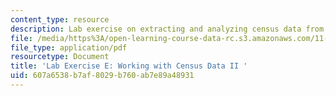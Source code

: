 ```yaml
---
content_type: resource
description: Lab exercise on extracting and analyzing census data from STF files.
file: /media/https%3A/open-learning-course-data-rc.s3.amazonaws.com/11-208-introduction-to-computers-in-public-management-ii-january-iap-2002/607a6538b7af8029b760ab7e89a48931_11208labE.pdf
file_type: application/pdf
resourcetype: Document
title: 'Lab Exercise E: Working with Census Data II '
uid: 607a6538-b7af-8029-b760-ab7e89a48931
---
```

